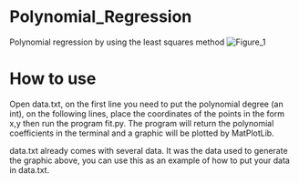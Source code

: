 # Polynomial_Regression
Polynomial regression by using the least squares method
![Figure_1](https://user-images.githubusercontent.com/68389235/87842681-a3f1ea00-c884-11ea-9517-7f10a0e976f1.jpeg)

# How to use
Open data.txt, on the first line you need to put the polynomial degree (an int),
on the following lines, place the coordinates of the points in the form x,y
then run the program fit.py.
The program will return the polynomial coefficients in the terminal
and a graphic will be plotted by MatPlotLib.

data.txt already comes with several data.
It was the data used to generate the graphic above,
you can use this as an example of how to put your data in data.txt.
